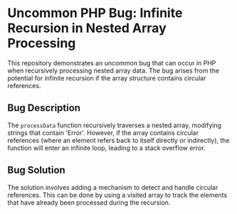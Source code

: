 # Uncommon PHP Bug: Infinite Recursion in Nested Array Processing

This repository demonstrates an uncommon bug that can occur in PHP when recursively processing nested array data. The bug arises from the potential for infinite recursion if the array structure contains circular references.

## Bug Description

The `processData` function recursively traverses a nested array, modifying strings that contain 'Error'. However, if the array contains circular references (where an element refers back to itself directly or indirectly), the function will enter an infinite loop, leading to a stack overflow error.

## Bug Solution

The solution involves adding a mechanism to detect and handle circular references. This can be done by using a visited array to track the elements that have already been processed during the recursion.